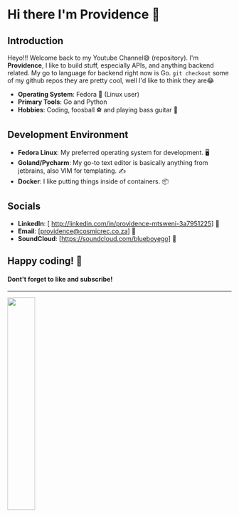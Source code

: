 # Hi there I'm Providence 👋

## Introduction
Heyo!!! Welcome back to my Youtube Channel😅 (repository).
I'm **Providence**, I like to build stuff, especially APIs, and anything backend related. My go to language for backend right now is Go. 
`git checkout` some of my github repos they are pretty cool, well I'd like to think they are😂

- **Operating System**: Fedora 🐧 (Linux user)
- **Primary Tools**: Go and Python
- **Hobbies**: Coding, foosball ⚽ and playing bass guitar 🎸
  
## Development Environment
- **Fedora Linux**: My preferred operating system for development. 🖥️
- **Goland/Pycharm**: My go-to text editor is basically anything from jetbrains, also VIM for templating. ✍️
- **Docker**: I like putting things inside of containers. 📦

## Socials
- **LinkedIn**: [ http://linkedin.com/in/providence-mtsweni-3a7951225] 🔗
- **Email**: [providence@cosmicrec.co.za] 📧
- **SoundCloud**: [https://soundcloud.com/blueboyego] 🎸

Happy coding! 🚀
----------------
#### Dont't forget to like and subscribe!
----------------
<img align="Left" width="35%"  src="https://github-readme-stats.vercel.app/api/top-langs/?username=directlypro&layout=compact">

